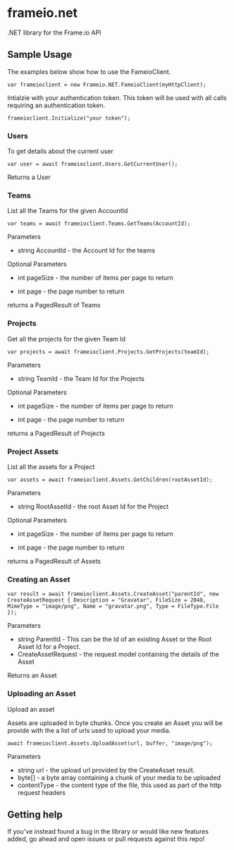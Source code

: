 # frameio.net
.NET library for the Frame.io API

## Sample Usage
The examples below show how to use the FameioClient.

`var frameioclient = new Frameio.NET.FameioClient(myHttpClient);`

Intialzie with your authentication token. This token will be used with all calls requiring an authentication token.

`frameioclient.Initialize("your token");`

### Users
To get details about the current user

`var user = await frameioclient.Users.GetCurrentUser();`

Returns a User

### Teams
List all the Teams for the given AccountId

`var teams = await frameioclient.Teams.GetTeams(AccountId);`

Parameters
- string AccountId - the Account Id for the teams 

Optional Parameters 

- int pageSize - the number of items per page to return

- int page - the page number to return

returns a PagedResult of Teams 

### Projects
Get all the projects for the given Team Id

`var projects = await frameioclient.Projects.GetProjects(teamId);`

Parameters
- string TeamId - the Team Id for the Projects

Optional Parameters 

- int pageSize - the number of items per page to return

- int page - the page number to return

returns a PagedResult of Projects 


### Project Assets
List all the assets for a Project

`var assets = await frameioclient.Assets.GetChildren(rootAssetId);`

Parameters
- string RootAssetId - the root Asset Id for the Project

Optional Parameters 

- int pageSize - the number of items per page to return

- int page - the page number to return

returns a PagedResult of Assets 

### Creating an Asset

`var result = await frameioclient.Assets.CreateAsset("parentId",
    new CreateAssetRequest
    {
        Description = "Gravatar",
        FileSize = 2048,
        MimeType = "image/png",
        Name = "gravatar.png",
        Type = FileType.File
    });`

Parameters
- string ParentId - This can be the Id of an existing Asset or the Root Asset Id for a Project.
- CreateAssetRequest - the request model containing the details of the Asset

Returns an Asset

### Uploading an Asset
Upload an asset

Assets are uploaded in byte chunks. Once you create an Asset you will be provide with the a list of urls used to upload your media.

`await frameioclient.Assets.UploadAsset(url, buffer, "image/png");`

Parameters
- string url - the upload url provided by the CreateAsset result.
- byte[] - a byte array containing a chunk of your media to be uploaded
- contentType - the content type of the file, this used as part of the http request headers

## Getting help

If you've instead found a bug in the library or would like new features added, go ahead and open issues or pull requests against this repo!

